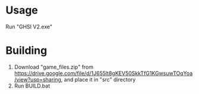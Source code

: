 # Usage
Run "GHSI V2.exe"

# Building
1) Download "game_files.zip" from https://drive.google.com/file/d/1J655lt8gKEV50SkkTfG1KGwsuwTOqYoa/view?usp=sharing, and place it in "src" directory
2) Run BUILD.bat
